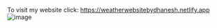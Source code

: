 To visit my website click: https://weatherwebsitebydhanesh.netlify.app
![image](https://github.com/dhanesh2430/Weather/assets/125429606/32b3637f-c8f4-4911-9980-fb33ac8446df)
